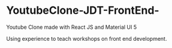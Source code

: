 # YoutubeClone-JDT-FrontEnd-

Youtube Clone made with React JS and Material UI 5

Using experience to teach workshops on front end development.
